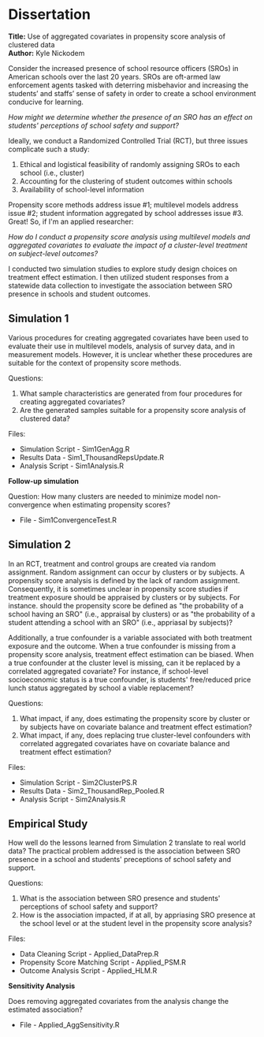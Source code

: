 # Dissertation
**Title:** Use of aggregated covariates in propensity score analysis of clustered data  
**Author:** Kyle Nickodem

Consider the increased presence of school resource officers (SROs) in American schools over the last 20 years. SROs are oft-armed law enforcement agents tasked with deterring misbehavior and increasing the students’ and staffs’ sense of safety in order to create a school environment conducive for learning.

*How might we determine whether the presence of an SRO has an effect on students' perceptions of school safety and support?*

Ideally, we conduct a Randomized Controlled Trial (RCT), but three issues complicate such a study:
1. Ethical and logistical feasibility of randomly assigning SROs to each school (i.e., cluster)
2. Accounting for the clustering of student outcomes within schools
3. Availability of school-level information

Propensity score methods address issue #1; multilevel models address issue #2; student information aggregated by school addresses issue #3. Great! So, if I'm an applied researcher:

*How do I conduct a propensity score analysis using multilevel models and aggregated covariates to evaluate the impact of a cluster-level treatment on subject-level outcomes?*

I conducted two simulation studies to explore study design choices on treatment effect estimation. I then utilized student responses from a statewide data collection to investigate the association between SRO presence in schools and student outcomes.

## Simulation 1

Various procedures for creating aggregated covariates have been used to evaluate their use in multilevel models, analysis of survey data, and in measurement models. However, it is unclear whether these procedures are suitable for the context of propensity score methods.

Questions:
1. What sample characteristics are generated from four procedures for creating aggregated covariates?
2. Are the generated samples suitable for a propensity score analysis of clustered data?

Files:
- Simulation Script - Sim1GenAgg.R
- Results Data - Sim1_ThousandRepsUpdate.R
- Analysis Script - Sim1Analysis.R

**Follow-up simulation**

Question: How many clusters are needed to minimize model non-convergence when estimating propensity scores?
- File - Sim1ConvergenceTest.R

## Simulation 2

In an RCT, treatment and control groups are created via random assignment. Random assignment can occur by clusters or by subjects. A propensity score analysis is defined by the lack of random assignment. Consequently, it is sometimes unclear in propensity score studies if treatment exposure should be appraised by clusters or by subjects. For instance. should the propensity score be defined as "the probability of a school having an SRO" (i.e., appraisal by clusters) or as "the probability of a student attending a school with an SRO" (i.e., appriasal by subjects)?

Additionally, a true confounder is a variable associated with both treatment exposure and the outcome. When a true confounder is missing from a propensity score analysis, treatment effect estimation can be biased. When a true confounder at the cluster level is missing, can it be replaced by a correlated aggregated covariate? For instance, if school-level socioeconomic status is a true confounder, is students' free/reduced price lunch status aggregated by school a viable replacement? 

Questions:
1. What impact, if any, does estimating the propensity score by cluster or by subjects have on covariate balance and treatment effect estimation?
2. What impact, if any, does replacing  true cluster-level confounders with correlated aggregated covariates have on covariate balance and treatment effect estimation?

Files:
- Simulation Script - Sim2ClusterPS.R
- Results Data - Sim2_ThousandRep_Pooled.R
- Analysis Script - Sim2Analysis.R

## Empirical Study

How well do the lessons learned from Simulation 2 translate to real world data? The practical problem addressed is the association between SRO presence in a school and students' preceptions of school safety and support.

Questions:
1. What is the association between SRO presence and students' perceptions of school safety and support?
2. How is the association impacted, if at all, by appriasing SRO presence at the school level or at the student level in the propensity score analysis?

Files:
- Data Cleaning Script - Applied_DataPrep.R
- Propensity Score Matching Script - Applied_PSM.R
- Outcome Analysis Script - Applied_HLM.R

**Sensitivity Analysis**

Does removing aggregated covariates from the analysis change the estimated association?
- File - Applied_AggSensitivity.R
